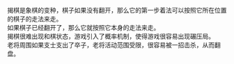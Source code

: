 揭棋是象棋的变种，棋子如果没有翻开，那么它的第一步着法可以按照它所在位置的棋子的走法来走。  
如果棋子已经翻开了，那么它就按照它本身的走法来走。  
揭棋很难出现和棋状态，游戏引入了概率机制，使得游戏很容易出现碾压局。  
老将周围如果支士支出了卒子，老将活动范围受限，很容易被一招击杀，从而翻盘。  